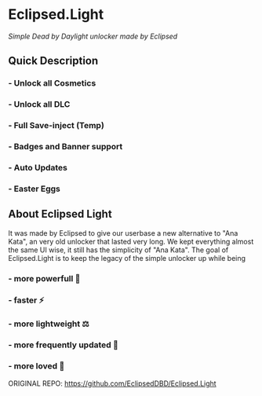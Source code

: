 # Eclipsed.Light
_Simple Dead by Daylight unlocker made by Eclipsed_

## **Quick Description**

### - Unlock all Cosmetics
### - Unlock all DLC
### - Full Save-inject (Temp)
### - Badges and Banner support
### - Auto Updates
### - Easter Eggs

## About **Eclipsed Light**
It was made by Eclipsed to give our userbase a new alternative to "Ana Kata", an very old unlocker that lasted very long.
We kept everything almost the same UI wise, it still has the simplicity of "Ana Kata".
The goal of Eclipsed.Light is to keep the legacy of the simple unlocker up while being

### - more powerfull 💪
### - faster ⚡
### - more **light**weight ⚖️
### - more frequently updated 🔄
### - more loved 💜

ORIGINAL REPO: https://github.com/EclipsedDBD/Eclipsed.Light
